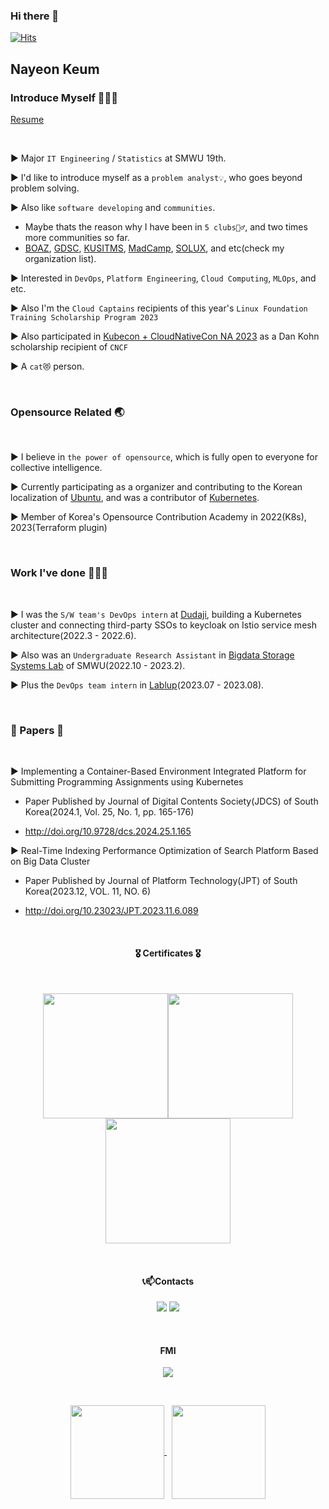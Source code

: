 ### Hi there 👋

[![Hits](https://hits.seeyoufarm.com/api/count/incr/badge.svg?url=https%3A%2F%2Fgithub.com%2FNayeonKeum&count_bg=%2379C83D&title_bg=%23555555&icon=&icon_color=%23E7E7E7&title=hits&edge_flat=false)](https://hits.seeyoufarm.com)

## Nayeon Keum

### Introduce Myself 💁🏻‍♀️
[Resume](https://github.com/NayeonKeum/NayeonKeum/files/14760564/Nayeon_Keum_-_Cloud_Support_Engineer_3.17.main.pdf)


<br>

▶️  Major `IT Engineering` / `Statistics` at SMWU 19th.

▶️  I'd like to introduce myself as a `problem analyst💡`, who goes beyond problem solving.

▶️  Also like `software developing` and `communities`.

  -  Maybe thats the reason why I have been in `5 clubs👯‍♂️`, and two times more communities so far.
  -  [BOAZ](https://www.bigdataboaz.com/), [GDSC](https://gdsc.community.dev/sookmyung-womens-university/), [KUSITMS](https://cafe.naver.com/kusitms), [MadCamp](https://madcamp.io/), [SOLUX](https://solux.tistory.com/), and etc(check my organization list).

▶️  Interested in `DevOps`, `Platform Engineering`, `Cloud Computing`, `MLOps`, and etc.

▶️  Also I'm the `Cloud Captains` recipients of this year's  `Linux Foundation Training Scholarship Program 2023`

▶️  Also participated in [Kubecon + CloudNativeCon NA 2023](https://events.linuxfoundation.org/kubecon-cloudnativecon-north-america/) as a Dan Kohn scholarship recipient of `CNCF`

▶️  A `cat😻` person.

<br>

### Opensource Related 🌏

<br>

▶️  I believe in `the power of opensource`, which is fully open to everyone for collective intelligence.

▶️  Currently participating as a organizer and contributing to the Korean localization of [Ubuntu](https://launchpad.net/~nayeon-keum), and was a contributor of [Kubernetes](https://github.com/kubernetes).

▶️  Member of Korea's Opensource Contribution Academy in 2022(K8s), 2023(Terraform plugin)

<br>

### Work I've done 👩🏻‍💻

<br>

▶️  I was the `S/W team's DevOps intern` at [Dudaji](https://www.dudaji.com/), building a Kubernetes cluster and connecting third-party SSOs to keycloak on Istio service mesh architecture(2022.3 - 2022.6).

▶️  Also was an `Undergraduate Research Assistant` in [Bigdata Storage Systems Lab](http://bslab.sookmyung.ac.kr/index.html) of SMWU(2022.10 - 2023.2).

▶️  Plus the `DevOps team intern` in [Lablup](https://github.com/lablup)(2023.07 - 2023.08).

<br>

### 📄 Papers 📄

<br>


▶️  Implementing a Container-Based Environment Integrated Platform for Submitting Programming Assignments using Kubernetes

-	Paper Published by Journal of Digital Contents Society(JDCS) of South Korea(2024.1, Vol. 25, No. 1, pp. 165-176)

-	http://doi.org/10.9728/dcs.2024.25.1.165

▶️  Real-Time Indexing Performance Optimization of Search Platform Based on Big Data Cluster

- Paper Published by Journal of Platform Technology(JPT) of South Korea(2023.12, VOL. 11, NO. 6)

-	http://doi.org/10.23023/JPT.2023.11.6.089 

<br>

<!--

### Breif activities 🏐

<br>

▶️  Python, C++, AI lecturer of CodingPlus Academy (2019.2 ~ 2021.2)

▶️  ✨[SOLUX](https://solux.tistory.com/)✨ 25th, Executive team (2020.2 ~ 2021.2)

▶️  ✨[SOLUX](https://solux.tistory.com/)✨ 26th, Club president (2021.2 ~ 2022.2)

▶️  💚[KUSITMS](https://cafe.naver.com/kusitms)💙(Korean University Students IT, Management Society) 23rd management team / Developer (2021.1 ~ 2021.6)

▶️  💚[KUSITMS](https://cafe.naver.com/kusitms)💙(Korean University Students IT, Management Society) 24th vice president / Developer (2021.6 ~ 2021.12)

▶️  KAIST 2021 Summer 🏕️[MadCamp](https://madcamp.io/)🏕️(2021.6 ~ 2021.7)

▶️  ⭐[GDSC](https://gdsc.community.dev/sookmyung-womens-university/)⭐(Google Developer Student Clubs) Sookmyung Member (2021.8 ~ 2022.7)

▶️  🐘[BOAZ](https://www.bigdataboaz.com/)🐘 18th, Data Engineering Part Member, management team of Data Research Team (2022.1 ~ 2022.6)

▶️  🐘[BOAZ](https://www.bigdataboaz.com/)🐘 18th, Data Engineering Part Lead (2022.6 ~ 2023.1)

-->


<h4 align="center"> 🎖️ Certificates 🎖️ </h4>

</br>
<p align="center">
<a href="https://www.credly.com/badges/86cf6faa-804e-4962-84d6-52f6bd630905/public_url"><img width=200 src="https://github.com/NayeonKeum/NayeonKeum/assets/68985625/da644f2b-006b-484b-b29c-2fb3b23710af"/></a><a href="https://www.credly.com/badges/9f4dea3c-4f3b-4cf9-9001-04b38481167a/public_url"><img width=200 src="https://user-images.githubusercontent.com/68985625/226168191-7996031e-54bd-4c1c-a09a-3ab065184916.png"/></a><a href="https://www.credly.com/badges/7727746b-4570-4651-b57d-d4398f8799bf/public_url"><img width=200 src="https://user-images.githubusercontent.com/68985625/226168194-15db988a-1258-440a-ab1c-ee09f004a689.png"/></a>


</p>


<br>
<!--
<h4 align="center"> 🛠 Tech Stack 🛠</h4>
<p align="center"> Tech stats I mainly use</p>
</br>
<p align="center">
<img alt="Docker" src ="https://img.shields.io/badge/Docker-2496ED?style=flat-square&logo=Docker&logoColor=white"/> 
<img alt="Kubernetes" src ="https://img.shields.io/badge/Kubernetes-326CE5?style=flat-square&logo=Kubernetes&logoColor=white"/>
<br>
-->
<!--
<img src="https://img.shields.io/badge/Amazon AWS-232F3E?style=flat-square&logo=Amazon%20AWS&logoColor=white"/>
<img alt="Google Cloud" src ="https://img.shields.io/badge/Google Cloud-4285F4?&style=flat-square&logo=Google Cloud&logoColor=white"/>
<br/>
-->

<!--
<img src="https://img.shields.io/badge/Python-3776AB?style=flat-square&logo=Python&logoColor=white"/>
<img src="https://img.shields.io/badge/c++-00599C?style=flat-square&logo=c%2B%2B&logoColor=white"/>
<img src="https://img.shields.io/badge/Java-007396?style=flat-square&logo=Java&logoColor=white"/>
<img src="https://img.shields.io/badge/Kotlin-7F52FF?style=flat-square&logo=Kotlin&logoColor=white"/>

<br>

<img src="https://img.shields.io/badge/MySQL-4479A1?style=flat-square&logo=MySQL&logoColor=white"/>
<img alt="PostgreSQL" src ="https://img.shields.io/badge/PostgreSQL-4169E1?style=flat-square&logo=PostgreSQL&logoColor=white"/>
<img src="https://img.shields.io/badge/MongoDB-47A248?style=flat-square&logo=MongoDB&logoColor=white"/>
<img src="https://img.shields.io/badge/Node.js-339933?style=flat-square&logo=Node.js&logoColor=white"/>
<img src="https://img.shields.io/badge/TypeScript-3178C6?style=flat-square&logo=TypeScript&logoColor=white"/>
<br>


<img src="https://img.shields.io/badge/Notion-000000?style=flat-square&logo=Notion&logoColor=white"/>
<img src="https://img.shields.io/badge/Slack-4A154B?style=flat-square&logo=Slack&logoColor=white"/> 
<img src="https://img.shields.io/badge/Trello-0052CC?style=flat-square&logo=Trello&logoColor=white"/>

<br><br>
-->



<h4 align="center"><b>📞📫Contacts</b></h3>

<p align="center">
<a href="mailto:rmaskdus0208@gmail.com"> <img src="https://img.shields.io/badge/Gmail-d14836?style=flat-square&logo=Gmail&logoColor=white&link=mailto:rmaskdus0208@gmail.com"/></a>
<a href="https://instagram.com/nayeongold"><img src="https://img.shields.io/badge/Instagram-E4405F?style=flat-square&logo=Instagram&logoColor=white"/></a>

</p>
</br>

<h4 align="center"><b>FMI</b></h3>

<p align="center">
<a href="https://www.linkedin.com/in/%EB%82%98%EC%97%B0-%EA%B8%88-7aa490204/"><img src="https://img.shields.io/badge/LinkedIn-0A66C2?style=flat-square&logo=LinkedIn&logoColor=white"/></a>
  

</p>


</br>

<p align="center">
<a href="https://github.com/anuraghazra/github-readme-stats">
  <img height=150 align="center" src="https://github-readme-stats.vercel.app/api/top-langs/?username=NayeonKeum&card_width=400&layout=compact&hide=Jupyter%20Notebook,HTML,ASP.NET,Objective-C,XSLT,SCSS,CSS,HLSL,C%23&langs_count=6" />
</a> &nbsp;
<a href="https://github.com/anuraghazra/github-readme-stats">
  <img height=150 align="center" src="https://github-readme-stats.vercel.app/api?username=NayeonKeum&show_icons=true&theme=tokyonight" />
</a>
</p>
